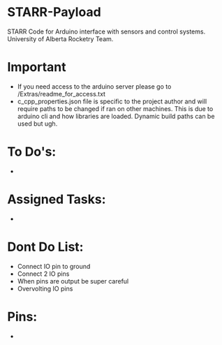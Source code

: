 # STARR-Payload
STARR Code for Arduino interface with sensors and control systems. University of Alberta Rocketry Team.

# Important 
- If you need access to the arduino server please go to /Extras/readme_for_access.txt
- c_cpp_properties.json file is specific to the project author and will require paths to be changed if ran on other machines. This is due to arduino cli and how libraries are loaded. Dynamic build paths can be used but ugh.


# To Do's:

 - 


# Assigned Tasks:

- 


# Dont Do List:

- Connect IO pin to ground
- Connect 2 IO pins
- When pins are output be super careful 
- Overvolting IO pins


# Pins:

- 
